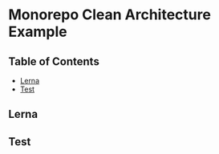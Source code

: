 # Monorepo Clean Architecture Example

<!-- START doctoc generated TOC please keep comment here to allow auto update -->
<!-- DON'T EDIT THIS SECTION, INSTEAD RE-RUN doctoc TO UPDATE -->

## Table of Contents

- [Lerna](#lerna)
- [Test](#test)

<!-- END doctoc generated TOC please keep comment here to allow auto update -->

## Lerna

## Test
